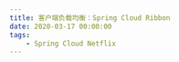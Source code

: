 ```yaml
---
title: 客户端负载均衡：Spring Cloud Ribbon
date: 2020-03-17 00:00:00
tags:
    - Spring Cloud Netflix
---
```

